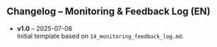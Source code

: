 ## Changelog – Monitoring & Feedback Log (EN)

- **v1.0** – 2025-07-08  
  Initial template based on `14_monitoring_feedback_log.md`.
